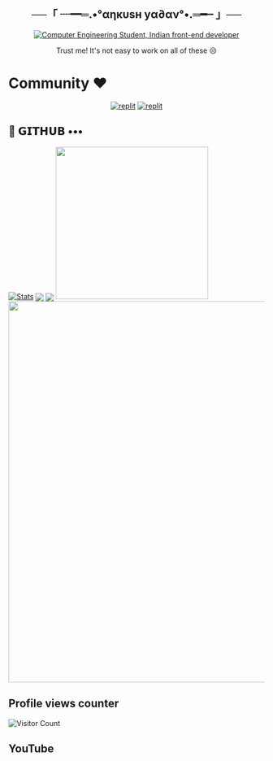 <h2 align="center">
    ──「 ┈━═.•°αηкυѕн уα∂αν°•.═━┈ 」──
</h2>


<div align="center">
    <a href="https://git.io/typing-svg"><img src="https://readme-typing-svg.demolab.com?font=Sacramento&color=%237E3ACE&size=30&center=true&vCenter=true&width=550&lines= My+Name+is;Ankush+Yadav;He/him;Computer+Engineering+Student;Indian+Frontend+Dev;NDA+Lover+:3;Power+Metal+Lover+%3C3;function+findQuestion(42)" alt="Computer Engineering Student, Indian front-end developer"></a>
</div>


<p align="center">
 Trust me! It's not easy to work on all of these 😒
</p>

# Community ❤️
</p>
<p align="center">
<a href="https://instagram.com/Alonesimpleboy_ankush?igshid=YmMyMTA2M2Y="><img alt="replit" src="https://img.shields.io/badge/-Instagram-orange?style=for-the-badge&logo=instagram&logoColor=white"/></a> <a href="https://telegram.me/NDALoverAnkush"><img alt="replit" src="https://img.shields.io/badge/-Telegram-blue?style=for-the-badge&logo=telegram&logoColor=white"/></a>
</p>

## 💜 𝗚𝗜𝗧𝗛𝗨𝗕 •••
[![Stats](https://github-readme-stats.vercel.app/api?username=Mswpresents&hide=prs&count_public=true&show_icons=true&theme=algolia)](https://github.com/Mswpresents/github-readme-stats)
<img src="https://github-readme-streak-stats.herokuapp.com?user=Mswpresents&theme=tokyonight" align="center">
<img src="https://github-readme-stats.vercel.app/api/top-langs/?username=Mswpresents&layout=compact&theme=tokyonight" align="center">
<img height=300 src="https://github-stats-alpha.vercel.app/api/?username=Mswpresents&cc=000&tc=fff&ic=fff&bc=000">
<img width=750 src="https://github-profile-trophy.vercel.app/?username=Mswpresents&theme=darkhub">


## Profile views counter
![Visitor Count](https://profile-counter.glitch.me/{Mswpresents}/count.svg)


## YouTube 
